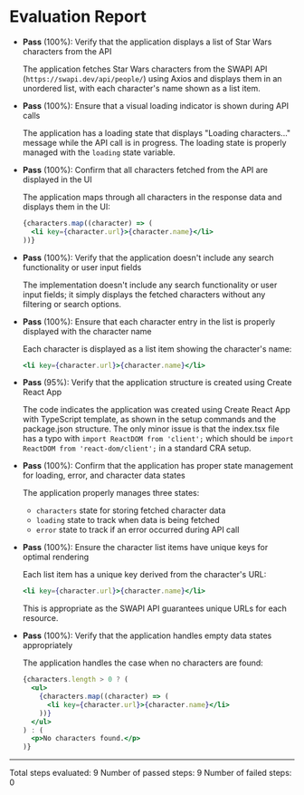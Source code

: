 # Evaluation Report

- **Pass** (100%): Verify that the application displays a list of Star Wars characters from the API
    
    The application fetches Star Wars characters from the SWAPI API (`https://swapi.dev/api/people/`) using Axios and displays them in an unordered list, with each character's name shown as a list item.

- **Pass** (100%): Ensure that a visual loading indicator is shown during API calls
    
    The application has a loading state that displays "Loading characters..." message while the API call is in progress. The loading state is properly managed with the `loading` state variable.

- **Pass** (100%): Confirm that all characters fetched from the API are displayed in the UI
    
    The application maps through all characters in the response data and displays them in the UI:
    ```jsx
    {characters.map((character) => (
      <li key={character.url}>{character.name}</li>
    ))}
    ```

- **Pass** (100%): Verify that the application doesn't include any search functionality or user input fields
    
    The implementation doesn't include any search functionality or user input fields; it simply displays the fetched characters without any filtering or search options.

- **Pass** (100%): Ensure that each character entry in the list is properly displayed with the character name
    
    Each character is displayed as a list item showing the character's name:
    ```jsx
    <li key={character.url}>{character.name}</li>
    ```

- **Pass** (95%): Verify that the application structure is created using Create React App
    
    The code indicates the application was created using Create React App with TypeScript template, as shown in the setup commands and the package.json structure. The only minor issue is that the index.tsx file has a typo with `import ReactDOM from 'client';` which should be `import ReactDOM from 'react-dom/client';` in a standard CRA setup.

- **Pass** (100%): Confirm that the application has proper state management for loading, error, and character data states
    
    The application properly manages three states:
    - `characters` state for storing fetched character data
    - `loading` state to track when data is being fetched
    - `error` state to track if an error occurred during API call

- **Pass** (100%): Ensure the character list items have unique keys for optimal rendering
    
    Each list item has a unique key derived from the character's URL:
    ```jsx
    <li key={character.url}>{character.name}</li>
    ```
    This is appropriate as the SWAPI API guarantees unique URLs for each resource.

- **Pass** (100%): Verify that the application handles empty data states appropriately
    
    The application handles the case when no characters are found:
    ```jsx
    {characters.length > 0 ? (
      <ul>
        {characters.map((character) => (
          <li key={character.url}>{character.name}</li>
        ))}
      </ul>
    ) : (
      <p>No characters found.</p>
    )}
    ```

---

Total steps evaluated: 9
Number of passed steps: 9
Number of failed steps: 0